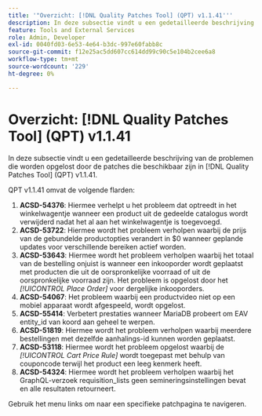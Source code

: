 ```yaml
---
title: '"Overzicht: [!DNL Quality Patches Tool] (QPT) v1.1.41'''
description: In deze subsectie vindt u een gedetailleerde beschrijving van de problemen die worden opgelost door de patches die beschikbaar zijn in [!DNL Quality Patches Tool] (QPT) v1.1.41.
feature: Tools and External Services
role: Admin, Developer
exl-id: 0040fd03-6e53-4e64-b3dc-997e60fabb8c
source-git-commit: f12e25ac5dd607cc614dd99c90c5e104b2cee6a8
workflow-type: tm+mt
source-wordcount: '229'
ht-degree: 0%

---
```


# Overzicht: [!DNL Quality Patches Tool] (QPT) v1.1.41

In deze subsectie vindt u een gedetailleerde beschrijving van de problemen die worden opgelost door de patches die beschikbaar zijn in [!DNL Quality Patches Tool] (QPT) v1.1.41.

QPT v1.1.41 omvat de volgende flarden:

1. **ACSD-54376**: Hiermee verhelpt u het probleem dat optreedt in het winkelwagentje wanneer een product uit de gedeelde catalogus wordt verwijderd nadat het al aan het winkelwagentje is toegevoegd.
1. **ACSD-53722**: Hiermee wordt het probleem verholpen waarbij de prijs van de gebundelde productopties verandert in $0 wanneer geplande updates voor verschillende bereiken actief worden.
1. **ACSD-53643**: Hiermee wordt het probleem verholpen waarbij het totaal van de bestelling onjuist is wanneer een inkooporder wordt geplaatst met producten die uit de oorspronkelijke voorraad of uit de oorspronkelijke voorraad zijn. Het probleem is opgelost door het *[!UICONTROL Place Order]* voor dergelijke inkooporders.
1. **ACSD-54067**: Het probleem waarbij een productvideo niet op een mobiel apparaat wordt afgespeeld, wordt opgelost.
1. **ACSD-55414**: Verbetert prestaties wanneer MariaDB probeert om EAV entity_id van koord aan geheel te werpen.
1. **ACSD-51819**: Hiermee wordt het probleem verholpen waarbij meerdere bestellingen met dezelfde aanhalings-id kunnen worden geplaatst.
1. **ACSD-53118**: Hiermee wordt het probleem opgelost waarbij de *[!UICONTROL Cart Price Rule]* wordt toegepast met behulp van couponcode terwijl het product een leeg kenmerk heeft.
1. **ACSD-54324**: Hiermee wordt het probleem verholpen waarbij het GraphQL-verzoek requisition_lists geen semineringsinstellingen bevat en alle resultaten retourneert.

Gebruik het menu links om naar een specifieke patchpagina te navigeren.
